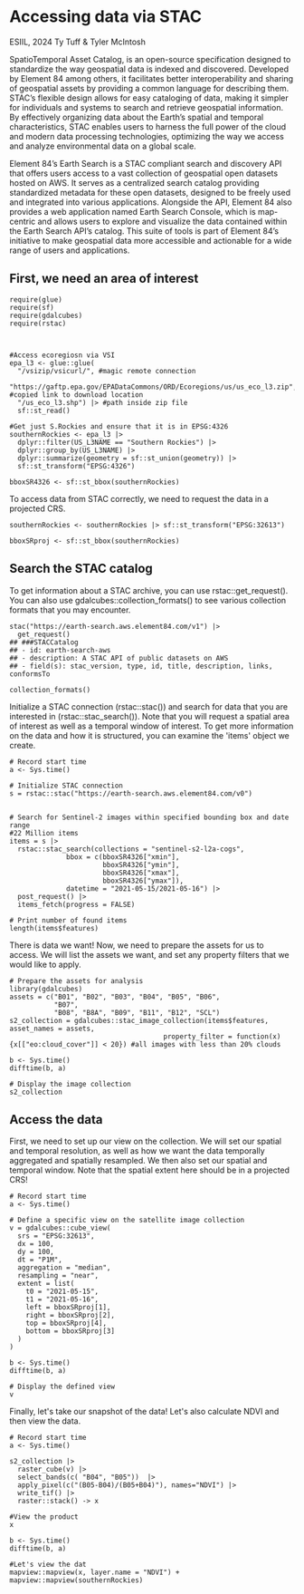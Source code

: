 # Accessing data via STAC

ESIIL, 2024
Ty Tuff & Tyler McIntosh

SpatioTemporal Asset Catalog, is an open-source specification designed to standardize the way geospatial data is indexed and discovered. Developed by Element 84 among others, it facilitates better interoperability and sharing of geospatial assets by providing a common language for describing them. STAC’s flexible design allows for easy cataloging of data, making it simpler for individuals and systems to search and retrieve geospatial information. By effectively organizing data about the Earth’s spatial and temporal characteristics, STAC enables users to harness the full power of the cloud and modern data processing technologies, optimizing the way we access and analyze environmental data on a global scale.

Element 84’s Earth Search is a STAC compliant search and discovery API that offers users access to a vast collection of geospatial open datasets hosted on AWS. It serves as a centralized search catalog providing standardized metadata for these open datasets, designed to be freely used and integrated into various applications. Alongside the API, Element 84 also provides a web application named Earth Search Console, which is map-centric and allows users to explore and visualize the data contained within the Earth Search API’s catalog. This suite of tools is part of Element 84’s initiative to make geospatial data more accessible and actionable for a wide range of users and applications.

## First, we need an area of interest

```
require(glue)
require(sf)
require(gdalcubes)
require(rstac)



#Access ecoregiosn via VSI
epa_l3 <- glue::glue(
  "/vsizip/vsicurl/", #magic remote connection
  "https://gaftp.epa.gov/EPADataCommons/ORD/Ecoregions/us/us_eco_l3.zip", #copied link to download location
  "/us_eco_l3.shp") |> #path inside zip file
  sf::st_read()

#Get just S.Rockies and ensure that it is in EPSG:4326
southernRockies <- epa_l3 |>
  dplyr::filter(US_L3NAME == "Southern Rockies") |>
  dplyr::group_by(US_L3NAME) |>
  dplyr::summarize(geometry = sf::st_union(geometry)) |>
  sf::st_transform("EPSG:4326")

bboxSR4326 <- sf::st_bbox(southernRockies)
```

To access data from STAC correctly, we need to request the data in a projected CRS.
```
southernRockies <- southernRockies |> sf::st_transform("EPSG:32613")

bboxSRproj <- sf::st_bbox(southernRockies)
```

## Search the STAC catalog

To get information about a STAC archive, you can use rstac::get_request(). You can also use gdalcubes::collection_formats() to see various collection formats that you may encounter.
```
stac("https://earth-search.aws.element84.com/v1") |>
  get_request()
## ###STACCatalog
## - id: earth-search-aws
## - description: A STAC API of public datasets on AWS
## - field(s): stac_version, type, id, title, description, links, conformsTo

collection_formats()
```

Initialize a STAC connection (rstac::stac()) and search for data that you are interested in (rstac::stac_search()). Note that you will request a spatial area of interest as well as a temporal window of interest. To get more information on the data and how it is structured, you can examine the 'items' object we create.

```
# Record start time
a <- Sys.time()

# Initialize STAC connection
s = rstac::stac("https://earth-search.aws.element84.com/v0")


# Search for Sentinel-2 images within specified bounding box and date range
#22 Million items
items = s |>
  rstac::stac_search(collections = "sentinel-s2-l2a-cogs",
              bbox = c(bboxSR4326["xmin"], 
                       bboxSR4326["ymin"],
                       bboxSR4326["xmax"], 
                       bboxSR4326["ymax"]), 
              datetime = "2021-05-15/2021-05-16") |>
  post_request() |>
  items_fetch(progress = FALSE)

# Print number of found items
length(items$features)
```

There is data we want! Now, we need to prepare the assets for us to access. We will list the assets we want, and set any property filters that we would like to apply.

```
# Prepare the assets for analysis
library(gdalcubes)
assets = c("B01", "B02", "B03", "B04", "B05", "B06", 
           "B07", 
           "B08", "B8A", "B09", "B11", "B12", "SCL")
s2_collection = gdalcubes::stac_image_collection(items$features, asset_names = assets,
                                      property_filter = function(x) {x[["eo:cloud_cover"]] < 20}) #all images with less than 20% clouds

b <- Sys.time()
difftime(b, a)

# Display the image collection
s2_collection

```
## Access the data

First, we need to set up our view on the collection. We will set our spatial and temporal resolution, as well as how we want the data temporally aggregated and spatially resampled. We then also set our spatial and temporal window. Note that the spatial extent here should be in a projected CRS!

```
# Record start time
a <- Sys.time()

# Define a specific view on the satellite image collection
v = gdalcubes::cube_view(
  srs = "EPSG:32613",
  dx = 100, 
  dy = 100, 
  dt = "P1M", 
  aggregation = "median", 
  resampling = "near",
  extent = list(
    t0 = "2021-05-15", 
    t1 = "2021-05-16",
    left = bboxSRproj[1], 
    right = bboxSRproj[2],
    top = bboxSRproj[4], 
    bottom = bboxSRproj[3]
  )
)

b <- Sys.time()
difftime(b, a)

# Display the defined view
v
```

Finally, let's take our snapshot of the data! Let's also calculate NDVI and then view the data.

```
# Record start time
a <- Sys.time()

s2_collection |>
  raster_cube(v) |>
  select_bands(c( "B04", "B05"))  |>
  apply_pixel(c("(B05-B04)/(B05+B04)"), names="NDVI") |>
  write_tif() |>
  raster::stack() -> x

#View the product
x

b <- Sys.time()
difftime(b, a)

#Let's view the dat
mapview::mapview(x, layer.name = "NDVI") + mapview::mapview(southernRockies)
